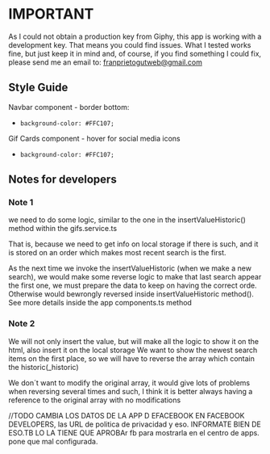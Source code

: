 
# IMPORTANT

As I could not obtain a production key from Giphy, this app is working with a development key. That means you could find issues. What I tested works fine, but just keep it in mind and, of course, if you find something I could fix, please send me an email to: <a href="mailto:franprietogutweb@gmail.com" target="_blank">franprietogutweb@gmail.com</a>


## Style Guide

Navbar component - border bottom:
-     background-color: #FFC107;

Gif Cards component - hover for social media icons

-     background-color: #FFC107;



## Notes for developers

### Note 1

we need to do some logic, similar to the one in the insertValueHistoric() method within the gifs.service.ts

That is, because we need to get info on local storage if there is such,
and it is stored on an order which makes most recent search is the first.

As the next time we invoke the insertValueHistoric (when we make a new search), we would make some reverse logic to make that last search appear the first one, we must prepare the data to keep on having the correct orde. Otherwise would bewrongly reversed inside insertValueHistoric method(). See more details inside the app components.ts method

### Note 2

We will not only insert the value, but will make all the logic to show it on the html, also insert it on the local storage We want to show the newest search items on the first place, so we will have to reverse the array which contain the historic(_historic)

We don´t want to modify the original array, it would give lots of problems when reversing several times and such, I think it is better always having a reference to the original array with no modifications

//TODO CAMBIA LOS DATOS DE LA APP D EFACEBOOK EN FACEBOOK DEVELOPERS, las URL de politica de privacidad y eso. INFORMATE BIEN DE ESO.TB LO LA TIENE QUE APROBAr fb para mostrarla en el centro de apps. pone que mal configurada.
